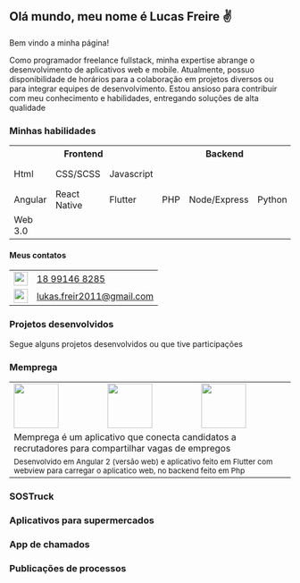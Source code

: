 <h2>Olá mundo, meu nome é Lucas Freire &#9996;</h2>
<p>Bem vindo a minha página!</p>
<p>
  Como programador freelance fullstack, minha expertise abrange o desenvolvimento de aplicativos web e mobile. Atualmente, possuo disponibilidade de horários para a colaboração em projetos diversos ou para integrar equipes de desenvolvimento. Estou ansioso para contribuir com meu conhecimento e habilidades, entregando soluções de alta qualidade
</p>
<h3>Minhas habilidades</h3>

<table border="0">
  <tr>
    <th colspan="3">Frontend</th>
    <th colspan="3">Backend</th>
    <th colspan="3">Outros</th>
  </tr>
  <tr>
    <!--Backend-->
    <td>Html</td>
    <td>CSS/SCSS</td>
    <td>Javascript</td>    
    <!--Backend-->
    <td rowspan="3">PHP</td>
    <td rowspan="3">Node/Express</td>
    <td rowspan="3">Python</td>
    <!--Backend-->
    <td>MySQL</td>
    <td>Mongo DB</td>
    <td>Git</td>    
  </tr>
  <tr>
    <!--Frontend-->
    <td>Angular</td>    
    <td>React Native</td>
    <td>Flutter</td>
<!--<td></td>
    <td></td>
    <td></td> -->
    <!--Backend-->
    <td>AWS</td>
    <td>Google Cloud</td>
    <td>Docker</td>
   </tr>
   <tr>     
    <td>Web 3.0</td>
    <td colspan="2"></td>
    <!--Backend-->
    <td>Solidity</td>
    <td>Metabase</td>
    <td>Looker Studio</td>    
  </tr>
</table>

<h4>Meus contatos</h4>
<table border="0">
  <tr>
    <td>
      <a href="https://api.whatsapp.com/send?phone=5518991468285" target="_blank">
        <img src="https://storage.googleapis.com/arquivos-pessoais/whatsapp_icon.png" width="25px"/>
      </a>
    </td>
    <td>
      <a href="https://api.whatsapp.com/send?phone=5518991468285" target="_blank">18 99146 8285</a>
    </td>
  </tr>
  <tr>
    <td>
      <a href="mailto:lukas.freire2011@gmail.com" target="_blank">
        <img src="https://storage.googleapis.com/arquivos-pessoais/Gmail_Icon.png" width="25px"/>
      </a>
    </td>
    <td>
      <a href="mailto:lukas.freire2011@gmail.com" target="_blank">lukas.freir2011@gmail.com</a>
    </td>
  </tr>
</table>
  
<!-- <hr/> -->
<h3>Projetos desenvolvidos</h3>
<p>Segue alguns projetos desenvolvidos ou que tive participações</p>
<div class="pin-layout">  
  <div class="card">
    <h3>Memprega</h3>
    <table border="0">
      <tr>
        <td>
          <img src="https://storage.googleapis.com/arquivos-pessoais/memprega/001.png" width="80px"/>
        </td>
        <td>
          <img src="https://storage.googleapis.com/arquivos-pessoais/memprega/002.png" width="80px"/>
        </td>
        <td>
          <img src="https://storage.googleapis.com/arquivos-pessoais/memprega/003.png" width="80px"/>
        </td>
      </tr>
      <tr>
        <td colspan="3">
          Memprega é um aplicativo que conecta candidatos a recrutadores para compartilhar vagas de empregos          
        </td>
      </tr>
      <tr>
        <td colspan="3">
          <small>
            Desenvolvido em Angular 2 (versão web) e aplicativo feito em Flutter com webview para carregar o aplicatico web,
            no backend feito em Php
          </small>
        </td>
      </tr>
    </table>
  </div>  
  <div>
    <h3>SOSTruck</h3>
  </div>
  <div>
    <h3>Aplicativos para supermercados</h3>
  </div>
  <div>
    <h3>App de chamados</h3>
  </div>
  <div>
    <h3>Publicações de processos</h3>
  </div>
</div>
